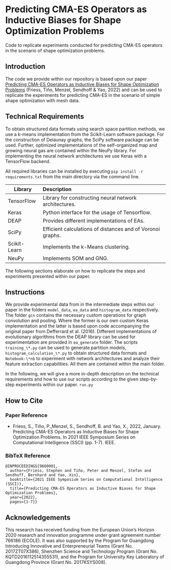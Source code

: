# Predicting CMA-ES Operators as Inductive Biases for Shape Optimization Problems

Code to replicate experiments conducted for predicting CMA-ES operators in the scenario of shape optimization problems.

## Introduction

The code we provide within our repository is based upon our paper [Predicting CMA-ES Operators as Inductive Biases for Shape Optimization Problems](https://ieeexplore.ieee.org/document/9660001/) (Friess, Tiňo, Menzel, Sendhoff & Yao, 2022) and can be used to replicate the experiments for predicting CMA-ES in the scenario of simple shape optimization with mesh data. 

## Technical Requirements

To obtain structured data formats using search space partition methods, we use a k-means implementation from the Scikit-Learn software package. For the construction of Delaunay graphs, the SciPy software package can be used. Further, optimized implementations of the self-organized map and growing neural gas are contained within the NeuPy library. For implementing the neural network architectures we use Keras with a TensorFlow backend.  

All required libraries can be installed by executing `pip install -r requirements.txt` from the main directory via the command line. 


| Library       | Description |
| ------------- |:-------------|
| TensorFlow  | Library for constructing neural network architectures. |
| Keras  | Python interface for the usage of Tensorflow.   |
| DEAP        | Provides different implementations of EAs. |
| SciPy    | Efficient calculations of distances and of Voronoi graphs.  |
| Scikit-Learn       | Implements the k-Means clustering.  |
| NeuPy       | Implements SOM and GNG. |

The following sections elaborate on how to replicate the steps and experiments presented within our paper. 

## Instructions

We provide experimental data from in the intermediate steps within our paper in the folders  `model_data`,  `ea_data` and `histogram_data` respectively. The folder `gcn` contains the necessary custom operations for graph convolution and pooling. Where the former is our own custom Keras implementation and the latter is based upon code accompanying the original paper from Defferrard et al. (2016). Different implementations of evolutionary algorithms from the DEAP library can be used for experimentation are provided in `ea_generate` folder.  The scripts `training_\*.py` can be used to generate partition models, `histogram_calculation_\*.py` to obtain structured data formats and `Notebook-\*nb` to experiment with network architectures and analyze their feature extraction capabilities. All them are contained within the main folder.

In the following, we will give a more in-depth description on the technical requirements and how to use our scripts according to the given step-by-step experiments within our paper.
 `run.py` 


## How to Cite

### Paper Reference
* Friess, S., Tiňo, P.,Menzel, S., Sendhoff, B. and Yao, X., 2022, January. Predicting CMA-ES Operators as Inductive Biases for Shape Optimization Problems. In 2021 IEEE Symposium Series on Computational Intelligence (SSCI) (pp. 1-7). IEEE.

### BibTeX Reference
```
@INPROCEEDINGS{9660001,
  author={Friess, Stephen and Tiňo, Peter and Menzel, Stefan and Sendhoff, Bernhard and Yao, Xin},
  booktitle={2021 IEEE Symposium Series on Computational Intelligence (SSCI)}, 
  title={Predicting CMA-ES Operators as Inductive Biases for Shape Optimization Problems}, 
  year={2022},
  pages={1-7}}
```

## Acknowledgements

This research has received funding from the European Union’s Horizon 2020 research and innovation programme under grant agreement number 766186 (ECOLE). It was also supported by the Program for Guangdong Introducing Innovative and Enterpreneurial Teams (Grant No. 2017ZT07X386), Shenzhen Science and Technology Program (Grant No. KQTD2016112514355531), and the Program for University Key Laboratory of Guangdong Province (Grant No. 2017KSYS008).
